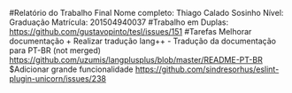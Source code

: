 #Relatório do Trabalho Final
Nome completo: Thiago Calado Sosinho
Nível: Graduação
Matrícula: 201504940037
#Trabalho em Duplas: 
https://github.com/gustavopinto/tesl/issues/151
#Tarefas
Melhorar documentação + Realizar tradução
lang++ - Tradução da documentação para PT-BR (not merged)
https://github.com/uzumis/langplusplus/blob/master/README-PT-BR
$Adicionar grande funcionalidade
https://github.com/sindresorhus/eslint-plugin-unicorn/issues/238
